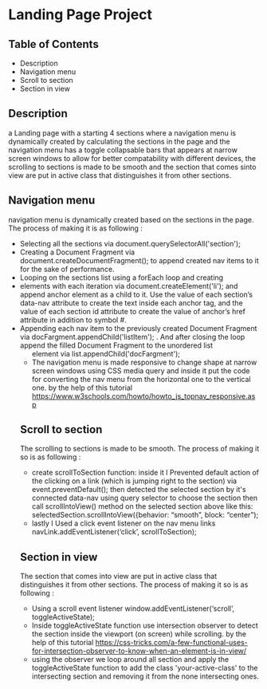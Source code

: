 # Landing Page Project

## Table of Contents

 * Description
 * Navigation menu
 * Scroll to section
 * Section in view


## Description
a Landing page with a starting 4 sections where a navigation menu is dynamically created by calculating the sections in the page and the navigation menu has a toggle collapsable bars that appears at narrow screen windows to allow for better compatability with different devices, the scrolling to sections is made to be smooth and the section that comes sinto view are put in active class that distinguishes it from other sections.

## Navigation menu
navigation menu is dynamically created  based on the sections in the page.
The process of making it is as following :
* Selecting all the sections via document.querySelectorAll('section');
* Creating a Document Fragment via document.createDocumentFragment(); to append created nav items to it for the sake of performance.
* Looping on the sections list using a forEach loop and creating <li> elements with each iteration via document.createElement('li'); and append anchor <a> element as a child to  it.  Use the value of each section’s data-nav attribute to create the text inside each anchor <a> tag, and the value of each section id attribute to create the value of          anchor’s  href attribute in addition to symbol #.
* Appending each nav item to the previously created Document Fragment via docFargment.appendChild('listItem'); . And after closing the loop append the filled Document Fragment    to the unordered list <ul> element via list.appendChild('docFargment');
* The navigation menu is made responsive to change shape at narrow screen windows using CSS media query and inside it put the code for converting the nav menu from the            horizontal one to the vertical one. by the help of this tutorial https://www.w3schools.com/howto/howto_js_topnav_responsive.asp 
  


## Scroll to section
The scrolling to sections is made to be smooth.
The process of making it so is as following :
* create scrollToSection function: inside it I Prevented default action of the clicking on a link (which is jumping right to the section) via event.preventDefault(); then        detected the selected section by it's connected data-nav using query selector to choose the section then call scrollIntoView() method on the selected section above like this:    selectedSection.scrollIntoView({behavior: “smooth”, block: “center”); 
* lastly I Used a click event listener on the nav menu links navLink.addEventListener(‘click’, scrollToSection); 
  
## Section in view
The section that comes into view are put in active class that distinguishes it from other sections.
The process of making it so is as following :
* Using a scroll event listener window.addEventListener(‘scroll’, toggleActiveState); 
* Inside toggleActiveState function use intersection observer to detect the section inside the viewport (on screen) while scrolling. by the help of this tutorial https://css-tricks.com/a-few-functional-uses-for-intersection-observer-to-know-when-an-element-is-in-view/
* using the observer we loop around all section and apply the toggleActiveState function to add the class 'your-active-class' to the intersecting section and removing it from the none intersecting ones. 

  
  
  




